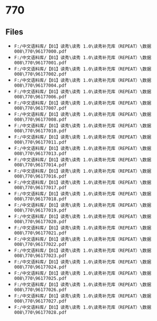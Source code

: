 # 770

## Files

- `F:/中文语料库/【01】读秀\读秀 1.0\读秀补充库（REPEAT）\数据008\770\96177000.pdf`
- `F:/中文语料库/【01】读秀\读秀 1.0\读秀补充库（REPEAT）\数据008\770\96177001.pdf`
- `F:/中文语料库/【01】读秀\读秀 1.0\读秀补充库（REPEAT）\数据008\770\96177002.pdf`
- `F:/中文语料库/【01】读秀\读秀 1.0\读秀补充库（REPEAT）\数据008\770\96177004.pdf`
- `F:/中文语料库/【01】读秀\读秀 1.0\读秀补充库（REPEAT）\数据008\770\96177006.pdf`
- `F:/中文语料库/【01】读秀\读秀 1.0\读秀补充库（REPEAT）\数据008\770\96177007.pdf`
- `F:/中文语料库/【01】读秀\读秀 1.0\读秀补充库（REPEAT）\数据008\770\96177008.pdf`
- `F:/中文语料库/【01】读秀\读秀 1.0\读秀补充库（REPEAT）\数据008\770\96177010.pdf`
- `F:/中文语料库/【01】读秀\读秀 1.0\读秀补充库（REPEAT）\数据008\770\96177011.pdf`
- `F:/中文语料库/【01】读秀\读秀 1.0\读秀补充库（REPEAT）\数据008\770\96177013.pdf`
- `F:/中文语料库/【01】读秀\读秀 1.0\读秀补充库（REPEAT）\数据008\770\96177014.pdf`
- `F:/中文语料库/【01】读秀\读秀 1.0\读秀补充库（REPEAT）\数据008\770\96177016.pdf`
- `F:/中文语料库/【01】读秀\读秀 1.0\读秀补充库（REPEAT）\数据008\770\96177017.pdf`
- `F:/中文语料库/【01】读秀\读秀 1.0\读秀补充库（REPEAT）\数据008\770\96177018.pdf`
- `F:/中文语料库/【01】读秀\读秀 1.0\读秀补充库（REPEAT）\数据008\770\96177019.pdf`
- `F:/中文语料库/【01】读秀\读秀 1.0\读秀补充库（REPEAT）\数据008\770\96177020.pdf`
- `F:/中文语料库/【01】读秀\读秀 1.0\读秀补充库（REPEAT）\数据008\770\96177021.pdf`
- `F:/中文语料库/【01】读秀\读秀 1.0\读秀补充库（REPEAT）\数据008\770\96177022.pdf`
- `F:/中文语料库/【01】读秀\读秀 1.0\读秀补充库（REPEAT）\数据008\770\96177023.pdf`
- `F:/中文语料库/【01】读秀\读秀 1.0\读秀补充库（REPEAT）\数据008\770\96177024.pdf`
- `F:/中文语料库/【01】读秀\读秀 1.0\读秀补充库（REPEAT）\数据008\770\96177025.pdf`
- `F:/中文语料库/【01】读秀\读秀 1.0\读秀补充库（REPEAT）\数据008\770\96177026.pdf`
- `F:/中文语料库/【01】读秀\读秀 1.0\读秀补充库（REPEAT）\数据008\770\96177027.pdf`
- `F:/中文语料库/【01】读秀\读秀 1.0\读秀补充库（REPEAT）\数据008\770\96177028.pdf`
